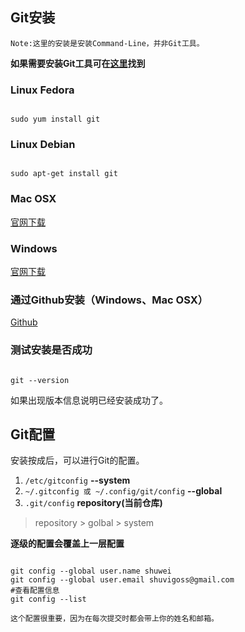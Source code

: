 ## Git安装

    Note:这里的安装是安装Command-Line，并非Git工具。

**如果需要安装Git工具可在[这里](https://git-scm.com/download/gui/mac)找到**

### Linux Fedora
```

sudo yum install git

```
### Linux Debian
```

sudo apt-get install git

```
### Mac OSX
[官网下载](http://git-scm.com/download/mac)
### Windows
[官网下载](http://git-scm.com/download/win)
### 通过Github安装（Windows、Mac OSX）
[Github](https://desktop.github.com)

### 测试安装是否成功
```

git --version

```

如果出现版本信息说明已经安装成功了。

## Git配置
安装按成后，可以进行Git的配置。

1. `/etc/gitconfig` **--system**
2. `~/.gitconfig 或 ~/.config/git/config` **--global**
3. `.git/config` **repository(当前仓库)**

> repository > golbal > system

**逐级的配置会覆盖上一层配置**


```

git config --global user.name shuwei
git config --global user.email shuvigoss@gmail.com
#查看配置信息
git config --list 

```

    这个配置很重要，因为在每次提交时都会带上你的姓名和邮箱。


